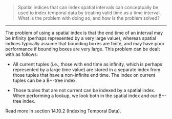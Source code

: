 > Spatial indices that can index spatial intervals can conceptually be used to index 
> temporal data by treating valid time as a time interval. What is the problem 
> with doing so, and how is the problem solved? 

--------------------------------

The problem of using a spatial index is that the end time of an interval may be infinity
(perhaps represented by a very large value), whereas spatial indices typically assume that 
bounding boxes are finite, and may have poor performance if bounding boxes are very large. 
This problem can be dealt with as follows: 

* All current tuples (i.e., those with end time as infinity, which is perhaps represented
by a large time value) are stored in a separate index from those tuples that have a non-infinite
end time. The index on current tuples can be a B+-tree index. 

* Those tuples that are not current can be indexed by a spatial index. When performing
a lookup, we look both in the spatial index and our B+-tree index. 

Read more in section 14.10.2 (Indexing Temporal Data). 